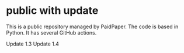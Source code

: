 # public with update

This is a public repository managed by PaidPaper. The code is based in Python. It has several GitHub actions.

Update 1.3
Update 1.4
